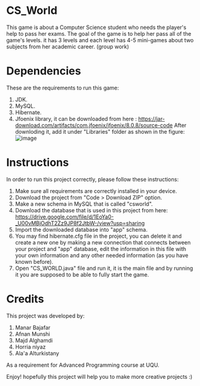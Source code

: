 # CS_World
This game is about a Computer Science student who needs the player's help to pass her exams. The goal of the game is to help her pass all of the game's levels. it has 3 levels and each level has 4-5 mini-games about two subjects from her academic career. (group work)

# Dependencies
These are the requirements to run this game:

1. JDK.
2. MySQL.
3. Hibernate.
4. Jfoenix library, it can be downloaded from here : https://jar-download.com/artifacts/com.jfoenix/jfoenix/8.0.8/source-code
After downloding it, add it under "Libraries" folder as shown in the figure:
![image](https://user-images.githubusercontent.com/60103703/157100960-a6e12cae-0fd5-4fe8-94f4-0320141901d7.png)

# Instructions
In order to run this project correctly, please follow these instructions:

1. Make sure all requirements are correctly installed in your device.
2. Download the project from "Code > Download ZIP" option.
3. Make a new schema in MySQL that is called "csworld".
4. Download the database that is used in this project from here: https://drive.google.com/file/d/1EoYa0-_U00vMBjOdhT2Zz9JP8f2JtbW-/view?usp=sharing
5. Import the downloaded database into "app" schema.
6. You may find hibernate.cfg file in the project, you can delete it and create a new one by making a new connection that connects between your project and "app" database, edit the information in this file with your own information and any other needed information (as you have known before).
7. Open "CS_WORLD.java" file and run it, it is the main file and by running it you are supposed to be able to fully start the game.

# Credits
This project was developed by:
1. Manar Bajafar 
2. Afnan Munshi
3. Majd Alghamdi 
4. Horria niyaz
5. Ala'a Alturkistany  

As a requirement for Advanced Programming course at UQU.

Enjoy! hopefully this project will help you to make more creative projects :)


